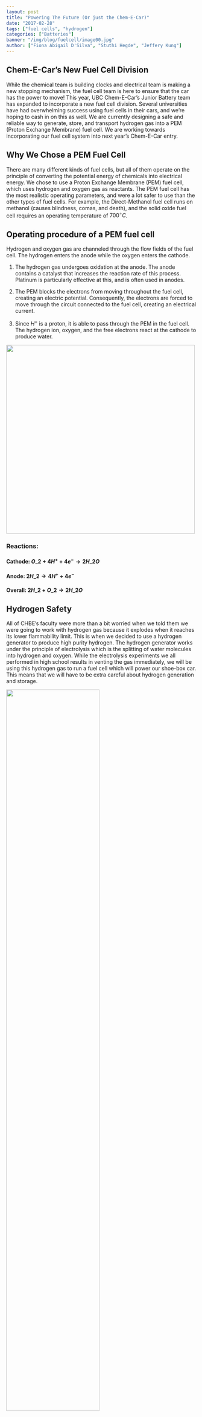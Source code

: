 ```yaml
---
layout: post
title: "Powering The Future (Or just the Chem-E-Car)"
date: "2017-02-28"
tags: ["fuel cells", "hydrogen"]
categories: ["Batteries"]
banner: "/img/blog/fuelcell/image00.jpg"
author: ["Fiona Abigail D'Silva", "Stuthi Hegde", "Jeffery Kung"]
---
```


## Chem-E-Car’s New Fuel Cell Division

While the chemical team is building clocks and electrical team is making a new stopping mechanism, the fuel cell team is here to ensure that the car has the power to move! This year, UBC Chem-E-Car’s Junior Battery team has expanded to incorporate a new fuel cell division. Several universities have had overwhelming success using fuel cells in their cars, and we’re hoping to cash in on this as well. We are currently designing a safe and reliable way to generate, store, and transport hydrogen gas into a PEM (Proton Exchange Membrane) fuel cell. We are working towards incorporating our fuel cell system into next year’s Chem-E-Car entry. 

## Why We Chose a PEM Fuel Cell

There are many different kinds of fuel cells, but all of them operate on the principle of converting the potential energy of chemicals into electrical energy. We chose to use a Proton Exchange Membrane (PEM) fuel cell, which uses hydrogen and oxygen gas as reactants. The PEM fuel cell has the most realistic operating parameters, and were a lot safer to use than the other types of fuel cells. For example, the Direct-Methanol fuel cell runs on methanol (causes blindness, comas, and death), and the solid oxide fuel cell requires an operating temperature of $700^{\circ}C$.

## Operating procedure of a PEM fuel cell 

Hydrogen and oxygen gas are channeled through the flow fields of the fuel cell. The hydrogen enters the anode while the oxygen enters the cathode.

1. The hydrogen gas undergoes oxidation at the anode. The anode contains a catalyst that increases the reaction rate of this process. Platinum is particularly effective at this, and is often used in anodes.

2. The PEM blocks the electrons from moving throughout the fuel cell, creating an electric potential. Consequently, the electrons are forced to move through the circuit connected to the fuel cell, creating an electrical current. 

3. Since $H^+$ is a proton, it is able to pass through the PEM in the fuel cell. The hydrogen ion, oxygen, and the free electrons react at the cathode to produce water. 

<div class="text-center"><img src="/img/blog/fuelcell/image01.png" height="500px"></div>

### Reactions: 
#### Cathode: $O\_2 + 4H^+ + 4e^- → 2H\_2O$

#### Anode: $2H\_2 → 4H^+ + 4e^-$

#### Overall: $2H\_2 + O\_2 → 2H\_2O$

## Hydrogen Safety
All of CHBE’s faculty were more than a bit worried when we told them we were going to work with hydrogen gas because it explodes when it reaches its lower flammability limit. This is when we decided to use a hydrogen generator to produce high purity hydrogen. The hydrogen generator works under the principle of electrolysis which is the splitting of water molecules into hydrogen and oxygen. While the electrolysis experiments we all performed in high school results in venting the gas immediately, we will be using this hydrogen gas to run a fuel cell which will power our shoe-box car. This means that we will have to be extra careful about hydrogen generation and storage. 

<div class="text-center"><img src="/img/blog/fuelcell/image00.jpg" width="70%"></div>

*Schematic of our hydrogen fuel cell*

## Safety 

We needed to prove that we would be working under safe conditions and came up with the following guidelines:

The fume hood’s ventilation must be sufficient enough to absorb hydrogen in the case of a leak. Proven by $M­\_{max} = \frac{Q\_{H2}}{Q\_{fume}}$, where $Q\_{H2}$ = flow rate of produced hydrogen; $Q_{fume}$ = flow rate of fume hood. 

We must maintain a hydrogen pressure of 5 PSI as per our storage container’s specifications. We can perform partial differentiation on the Van der Waals equation to get a clean expression for the change in pressure in our storage container. This allows us to calculate how long we need to attach the pump to our generator to obtain the proper pressure and moles of hydrogen in the cylinder.

<div>$$ ∂P = \left(\frac{RTV}{(V - nb)^2} - \frac{2na}{V^2}\right) \times ∂n $$</div>

where $T$ is the surrounding temperature, $V$ is the volume of our storage container, $n$ is the mols of hydrogen in the storage container, $a$ and $b$ are the Van der Waals coefficients, and $∂n$ is the rate of hydrogen production.

The container that we intend to use to store and pump hydrogen on the car is made out of steel because steel does not react with hydrogen.

## Conclusion

Fuel cells are particularly praised for their ability to provide sustainable energy. The only waste product in the reaction is water, making it an environmentally-friendly zero emission panacea. Given the global energy crisis that we are in and our dependence on nonrenewable energy sources to produce fuel, fuel cell technology has been embraced by scientists and engineers as an alternative means of energy production. They are quieter and more efficient than combustion engines. All of these advantages have encouraged automobile companies like Toyota, Hyundai, and even Mercedes to manufacture their own fuel cell vehicles. The fuel cell company Ballard is providing their fuel cells to power buses in China.

Who knew that this little magic box known as the hydrogen fuel cell would change transportation for the years to come? Our mission as young and enthusiastic chemical engineering students is to prove that Hydrogen Fuel Cells are a viable solution to counteract problems such as air pollution and climate change. 
